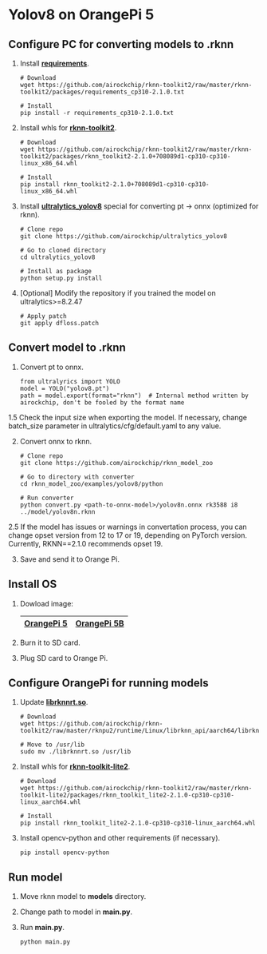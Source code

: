# Yolov8 on OrangePi 5

## Configure PC for converting models to .rknn

  1. Install [**requirements**](https://github.com/airockchip/rknn-toolkit2/tree/master/rknn-toolkit2/packages).

      ```
      # Download
      wget https://github.com/airockchip/rknn-toolkit2/raw/master/rknn-toolkit2/packages/requirements_cp310-2.1.0.txt

      # Install
      pip install -r requirements_cp310-2.1.0.txt
      ```

  2. Install whls for [**rknn-toolkit2**](https://github.com/airockchip/rknn-toolkit2/tree/master/rknn-toolkit2/packages).

      ```
      # Download
      wget https://github.com/airockchip/rknn-toolkit2/raw/master/rknn-toolkit2/packages/rknn_toolkit2-2.1.0+708089d1-cp310-cp310-linux_x86_64.whl

      # Install
      pip install rknn_toolkit2-2.1.0+708089d1-cp310-cp310-linux_x86_64.whl
      ```

  3. Install [**ultralytics_yolov8**](https://github.com/airockchip/ultralytics_yolov8) special for converting pt -> onnx (optimized for rknn).

      ```
      # Clone repo
      git clone https://github.com/airockchip/ultralytics_yolov8

      # Go to cloned directory
      cd ultralytics_yolov8

      # Install as package
      python setup.py install
      ```
  4. [Optional] Modify the repository if you trained the model on ultralytics>=8.2.47

     ```
     # Apply patch
     git apply dfloss.patch
     ```

## Convert model to .rknn

  1. Convert pt to onnx.
      ```
      from ultralyrics import YOLO
      model = YOLO("yolov8.pt")
      path = model.export(format="rknn")  # Internal method written by airockchip, don't be fooled by the format name
      ```

  1.5 Check the input size when exporting the model. If necessary, change batch_size parameter in ultralytics/cfg/default.yaml to any value.

  2. Convert onnx to rknn.
      ```
      # Clone repo
      git clone https://github.com/airockchip/rknn_model_zoo

      # Go to directory with converter
      cd rknn_model_zoo/examples/yolov8/python

      # Run converter
      python convert.py <path-to-onnx-model>/yolov8n.onnx rk3588 i8 ../model/yolov8n.rknn
      ```

  2.5 If the model has issues or warnings in convertation process, you can change opset version from 12 to 17 or 19, depending on PyTorch version. Currently, RKNN==2.1.0 recommends opset 19.

  3. Save and send it to Orange Pi.

## Install OS

  1. Dowload image:

      | [OrangePi 5](https://drive.google.com/drive/folders/1i5zQOg1GIA4_VNGikFl2nPM0Y2MBw2M0) | [OrangePi 5B](https://drive.google.com/drive/folders/1xhP1KeW_hL5Ka4nDuwBa8N40U8BN0AC9) |
      | :---: | :---: |

  2. Burn it to SD card.

  3. Plug SD card to Orange Pi.

## Configure OrangePi for running models

  1. Update [**librknnrt.so**](https://github.com/airockchip/rknn-toolkit2/blob/master/rknpu2/runtime/Linux/librknn_api/aarch64/).

      ```
      # Download
      wget https://github.com/airockchip/rknn-toolkit2/raw/master/rknpu2/runtime/Linux/librknn_api/aarch64/librknnrt.so

      # Move to /usr/lib
      sudo mv ./librknnrt.so /usr/lib
      ```

  2. Install whls for [**rknn-toolkit-lite2**](https://github.com/airockchip/rknn-toolkit2/tree/master/rknn-toolkit-lite2/packages).

      ```
      # Download
      wget https://github.com/airockchip/rknn-toolkit2/raw/master/rknn-toolkit-lite2/packages/rknn_toolkit_lite2-2.1.0-cp310-cp310-linux_aarch64.whl

      # Install
      pip install rknn_toolkit_lite2-2.1.0-cp310-cp310-linux_aarch64.whl
      ```

  3. Install opencv-python and other requirements (if necessary).

      ```
      pip install opencv-python
      ```

## Run model

  1. Move rknn model to **models** directory.

  2. Change path to model in **main.py**.

  3. Run **main.py**.

      ```
      python main.py
      ```
